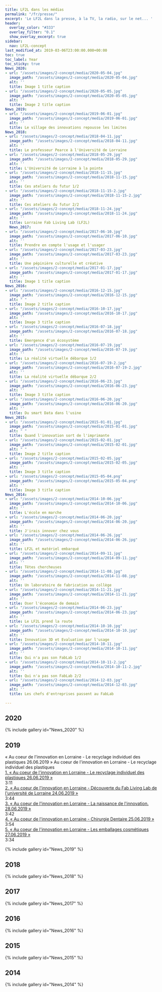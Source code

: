 ```yaml
---
title: LF2L dans les médias
permalink: "/fr/presse/"
excerpt: 'Le LF2L dans la presse, à la TV, la radio, sur le net... '
header:
  overlay_color: "#333"
  overlay_filter: "0.1"
  show_overlay_excerpt: true
sidebar:
  nav: LF2L-concept
last_modified_at: 2019-03-06T23:00:00.000+00:00
toc: true
toc_label: Year
toc_sticky: true
News_2020:
- url: "/assets/images/2-concept/media/2020-05-04.jpg"
  image_path: "/assets/images/2-concept/media/2020-05-04.jpg"
  alt: ''
  title: Image 1 title caption
- url: "/assets/images/2-concept/media/2020-05-05.jpg"
  image_path: "/assets/images/2-concept/media/2020-05-05.jpg"
  alt: ''
  title: Image 2 title caption
News_2019:
- url: "/assets/images/2-concept/media/2019-06-01.jpg"
  image_path: "/assets/images/2-concept/media/2019-06-01.jpg"
  alt: ''
  title: Le village des innovations repousse les limites
News_2018:
- url: "/assets/images/2-concept/media/2018-04-11.jpg"
  image_path: "/assets/images/2-concept/media/2018-04-11.jpg"
  alt: ''
  title: Le professeur Pearce à l'Université de Lorraine
- url: "/assets/images/2-concept/media/2018-05-29.jpg"
  image_path: "/assets/images/2-concept/media/2018-05-29.jpg"
  alt: ''
  title: L'Université de Lorraine à la pointe
- url: "/assets/images/2-concept/media/2018-11-15.jpg"
  image_path: "/assets/images/2-concept/media/2018-11-15.jpg"
  alt: ''
  title: Ces ateliers du futur 1/2
- url: "/assets/images/2-concept/media/2018-11-15-2.jpg"
  image_path: "/assets/images/2-concept/media/2018-11-15-2.jpg"
  alt: ''
  title: Ces ateliers du futur 2/2
- url: "/assets/images/2-concept/media/2018-11-24.jpg"
  image_path: "/assets/images/2-concept/media/2018-11-24.jpg"
  alt: ''
  title: Lorraine Fab Living Lab (LF2L)  
  News_2017:
- url: "/assets/images/2-concept/media/2017-06-10.jpg"
  image_path: "/assets/images/2-concept/media/2017-06-10.jpg"
  alt: ''
  title: Prendre en compte l'usage et l'usager
- url: "/assets/images/2-concept/media/2017-03-23.jpg"
  image_path: "/assets/images/2-concept/media/2017-03-23.jpg"
  alt: ''
  title: Une pépinière culturelle et créative
- url: "/assets/images/2-concept/media/2017-01-17.jpg"
  image_path: "/assets/images/2-concept/media/2017-01-17.jpg"
  alt: ''
  title: Image 1 title caption
News_2016:
- url: "/assets/images/2-concept/media/2016-12-15.jpg"
  image_path: "/assets/images/2-concept/media/2016-12-15.jpg"
  alt: " "
  title: Image 2 title caption
- url: "/assets/images/2-concept/media/2016-10-17.jpg"
  image_path: "/assets/images/2-concept/media/2016-10-17.jpg"
  alt: ''
  title: Image 3 title caption
- url: "/assets/images/2-concept/media/2016-07-18.jpg"
  image_path: "/assets/images/2-concept/media/2016-07-18.jpg"
  alt: ''
  title: Emergence d'un écosystème
- url: "/assets/images/2-concept/media/2016-07-19.jpg"
  image_path: "/assets/images/2-concept/media/2016-07-19.jpg"
  alt: ''
  title: La réalité virtuelle débarque 1/2
- url: "/assets/images/2-concept/media/2016-07-19-2.jpg"
  image_path: "/assets/images/2-concept/media/2016-07-19-2.jpg"
  alt: ''
  title: La réalité virtuelle débarque 2/2
- url: "/assets/images/2-concept/media/2016-06-23.jpg"
  image_path: "/assets/images/2-concept/media/2016-06-23.jpg"
  alt: ''
  title: Image 3 title caption
- url: "/assets/images/2-concept/media/2016-06-20.jpg"
  image_path: "/assets/images/2-concept/media/2016-06-20.jpg"
  alt: ''
  title: Du smart Data dans l'usine
News_2015:
- url: "/assets/images/2-concept/media/2015-01-01.jpg"
  image_path: "/assets/images/2-concept/media/2015-01-01.jpg"
  alt: " "
  title: Quand l'innovation sort de l'imprimante
- url: "/assets/images/2-concept/media/2015-02-01.jpg"
  image_path: "/assets/images/2-concept/media/2015-02-01.jpg"
  alt: " "
  title: Image 2 title caption
- url: "/assets/images/2-concept/media/2015-02-05.jpg"
  image_path: "/assets/images/2-concept/media/2015-02-05.jpg"
  alt: ''
  title: Image 3 title caption
- url: "/assets/images/2-concept/media/2015-05-04.png"
  image_path: "/assets/images/2-concept/media/2015-05-04.png"
  alt: ''
  title: Image 3 title caption
News_2014:
- url: "/assets/images/2-concept/media/2014-10-06.jpg"
  image_path: "/assets/images/2-concept/media/2014-10-06.jpg"
  alt: ''
  title: L'école en marche
- url: "/assets/images/2-concept/media/2014-06-20.jpg"
  image_path: "/assets/images/2-concept/media/2014-06-20.jpg"
  alt: ''
  title: J'irais innover chez vous
- url: "/assets/images/2-concept/media/2014-06-26.jpg"
  image_path: "/assets/images/2-concept/media/2014-06-26.jpg"
  alt: ''
  title: LF2L et matériel embarqué
- url: "/assets/images/2-concept/media/2014-09-11.jpg"
  image_path: "/assets/images/2-concept/media/2014-09-11.jpg"
  alt: ''
  title: Têtes chercheuses
- url: "/assets/images/2-concept/media/2014-11-08.jpg"
  image_path: "/assets/images/2-concept/media/2014-11-08.jpg"
  alt: ''
  title: Un laboratoire de fabrication au collège 
- url: "/assets/images/2-concept/media/2014-11-21.jpg"
  image_path: "/assets/images/2-concept/media/2014-11-21.jpg"
  alt: ''
  title: Oser l'économie de demain    
- url: "/assets/images/2-concept/media/2014-06-23.jpg"
  image_path: "/assets/images/2-concept/media/2014-06-23.jpg"
  alt: ''
  title: Le LF2L prend la route    
- url: "/assets/images/2-concept/media/2014-10-10.jpg"
  image_path: "/assets/images/2-concept/media/2014-10-10.jpg"
  alt: ''
  title: Innovation 3D et Evaluation par l'usage
- url: "/assets/images/2-concept/media/2014-10-11.jpg"
  image_path: "/assets/images/2-concept/media/2014-10-11.jpg"
  alt: ''
  title: Qui n'a pas son FabLab 1/2
- url: "/assets/images/2-concept/media/2014-10-11-2.jpg"
  image_path: "/assets/images/2-concept/media/2014-10-11-2.jpg"
  alt: ''
  title: Qui n'a pas son FabLab 2/2
- url: "/assets/images/2-concept/media/2014-12-03.jpg"
  image_path: "/assets/images/2-concept/media/2014-12-03.jpg"
  alt: ''
  title: Les chefs d'entreprises passent au FabLab
 
---
```


## 2020

{% include gallery
id="News_2020"
%}

## 2019

<div class="wp-playlist-current-item">
	<img src="https://www.ensgsi.univ-lorraine.fr/wp-content/uploads/2019/07/France_Bleu_LF2L_naissance_innovation-mp3-image-150x150.jpg" alt="">
	<div class="wp-playlist-caption">
		<span class="wp-playlist-item-meta wp-playlist-item-title">«&nbsp;Au coeur de l'innovation en Lorraine - Le recyclage individuel des plastiques 26.06.2019&nbsp;»</span>
		<span class="wp-playlist-item-meta wp-playlist-item-album">Au coeur de l'innovation en Lorraine - Le recyclage individuel des plastiques</span>
	</div>
</div>

<div class="wp-playlist-tracks">
	<div class="wp-playlist-item wp-playlist-playing">
		<a class="wp-playlist-caption" href="https://www.ensgsi.univ-lorraine.fr/wp-content/uploads/2019/07/France_Bleu_LF2L_recyclage_plastiques.mp3">
			1. <span class="wp-playlist-item-title">«&nbsp;Au coeur de l'innovation en Lorraine - Le recyclage individuel des plastiques 26.06.2019&nbsp;»</span>
		</a>
		<div class="wp-playlist-item-length">3:11</div>
</div>

<div class="wp-playlist-item">
		<a class="wp-playlist-caption" href="https://www.ensgsi.univ-lorraine.fr/wp-content/uploads/2019/07/France_Bleu_Lorraine_Fab_Living_Lab.mp3">
			2. <span class="wp-playlist-item-title">«&nbsp;Au coeur de l'innovation en Lorraine - Découverte du Fab Living Lab de l'université de Lorraine 24.06.2019&nbsp;»</span>
		</a>
		<div class="wp-playlist-item-length">3:44</div>
	</div>
	<div class="wp-playlist-item">
		<a class="wp-playlist-caption" href="https://www.ensgsi.univ-lorraine.fr/wp-content/uploads/2019/07/France_Bleu_LF2L_naissance_innovation.mp3">
			3. <span class="wp-playlist-item-title">«&nbsp;Au coeur de l'innovation en Lorraine -  La naissance de l'innovation. 28.06.2019&nbsp;»</span>
		</a>
	<div class="wp-playlist-item-length">3:42</div>
	</div>
	<div class="wp-playlist-item">
		<a class="wp-playlist-caption" href="https://www.ensgsi.univ-lorraine.fr/wp-content/uploads/2019/07/France_Bleu_LF2L_chirurgie_dentaire.mp3">
			4. <span class="wp-playlist-item-title">«&nbsp;Au coeur de l'innovation en Lorraine - Chirurgie Dentaire 25.06.2019&nbsp;»</span>
		</a>
		<div class="wp-playlist-item-length">3:54</div>
	</div>
	<div class="wp-playlist-item">
		<a class="wp-playlist-caption" href="https://www.ensgsi.univ-lorraine.fr/wp-content/uploads/2019/07/France_Bleu_emballages_cosmetiques.mp3">
			5. <span class="wp-playlist-item-title">«&nbsp;Au coeur de l'innovation en Lorraine - Les emballages cosmétiques 27.06.2019&nbsp;»</span>
		</a>
		<div class="wp-playlist-item-length">3:34</div>
	</div>
</div>

{% include gallery
id="News_2019"
%}

## 2018

{% include gallery
id="News_2018"
%}

## 2017

{% include gallery
id="News_2017"
%}

## 2016

{% include gallery
id="News_2016"
%}

## 2015

{% include gallery
id="News_2015"
%}

## 2014

{% include gallery
id="News_2014"
%}
